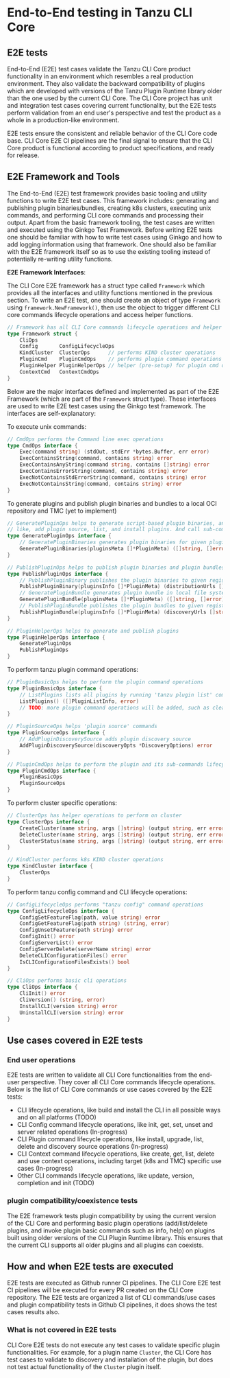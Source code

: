 # End-to-End testing in Tanzu CLI Core

## E2E tests

End-to-End (E2E) test cases validate the Tanzu CLI Core product functionality
in an environment which resembles a real production environment. They also
validate the backward compatibility of plugins which are developed with
versions of the Tanzu Plugin Runtime library older than the one used by the
current CLI Core. The CLI Core project has unit and integration test cases
covering current functionality, but the E2E tests perform validation from an
end user's perspective and test the product as a whole in a production-like
environment.

E2E tests ensure the consistent and reliable behavior of the CLI Core code
base. CLI Core E2E CI pipelines are the final signal to ensure that the CLI
Core product is functional according to product specifications, and ready for
release.

## E2E Framework and Tools

The End-to-End (E2E) test framework provides basic tooling and utility
functions to write E2E test cases. This framework includes: generating and
publishing plugin binaries/bundles, creating k8s clusters, executing unix
commands, and performing CLI core commands and processing their output. Apart
from the basic framework tooling, the test cases are written and executed using
the Ginkgo Test Framework. Before writing E2E tests one should be familiar with
how to write test cases using Ginkgo and how to add logging information using
that framework. One should also be familiar with the E2E framework itself so as
to use the existing tooling instead of potentially re-writing utility
functions.

**E2E Framework Interfaces**:

The CLI Core E2E framework has a struct type called `Framework` which provides
all the interfaces and utility functions mentioned in the previous section. To
write an E2E test, one should create an object of type `Framework` using
`framework.NewFramework()`, then use the object to trigger different CLI core
commands lifecycle operations and access helper functions.

```go
// Framework has all CLI Core commands lifecycle operations and helper functions to write CLI e2e test cases
type Framework struct {
	CliOps
	Config       ConfigLifecycleOps
	KindCluster  ClusterOps      // performs KIND cluster operations
	PluginCmd    PluginCmdOps    // performs plugin command operations
	PluginHelper PluginHelperOps // helper (pre-setup) for plugin cmd operations
	ContextCmd   ContextCmdOps
}
```

Below are the major interfaces defined and implemented as part of the E2E
Framework (which are part of the `Framework` struct type). These interfaces are
used to write E2E test cases using the Ginkgo test framework. The interfaces
are self-explanatory:

To execute unix commands:

```go
// CmdOps performs the Command line exec operations
type CmdOps interface {
    Exec(command string) (stdOut, stdErr *bytes.Buffer, err error)
    ExecContainsString(command, contains string) error
    ExecContainsAnyString(command string, contains []string) error
    ExecContainsErrorString(command, contains string) error
    ExecNotContainsStdErrorString(command, contains string) error
    ExecNotContainsString(command, contains string) error
}
```

To generate plugins and publish plugin binaries and bundles to a local OCI
repository and TMC (yet to implement)

```go
// GeneratePluginOps helps to generate script-based plugin binaries, and plugin binaries can be used to perform plugin testing
// like, add plugin source, list, and install plugins. And call sub-commands such as info and version.
type GeneratePluginOps interface {
    // GeneratePluginBinaries generates plugin binaries for given plugin metadata and return generated plugin binary file paths
    GeneratePluginBinaries(pluginsMeta []*PluginMeta) ([]string, []error)
}

// PublishPluginOps helps to publish plugin binaries and plugin bundles
type PublishPluginOps interface {
    // PublishPluginBinary publishes the plugin binaries to given registry bucket and returns the plugin distribution urls
    PublishPluginBinary(pluginsInfo []*PluginMeta) (distributionUrls []string, errs []error)
    // GeneratePluginBundle generates plugin bundle in local file system for given plugin metadata
    GeneratePluginBundle(pluginsMeta []*PluginMeta) ([]string, []error)
    // PublishPluginBundle publishes the plugin bundles to given registry bucket and returns the plugins discovery urls
    PublishPluginBundle(pluginsInfo []*PluginMeta) (discoveryUrls []string, errs []error)
}

// PluginHelperOps helps to generate and publish plugins
type PluginHelperOps interface {
    GeneratePluginOps
    PublishPluginOps
}
```

To perform tanzu plugin command operations:

```go
// PluginBasicOps helps to perform the plugin command operations
type PluginBasicOps interface {
    // ListPlugins lists all plugins by running 'tanzu plugin list' command
    ListPlugins() ([]PluginListInfo, error)
    // TODO: more plugin command operations will be added, such as clean, delete, describe, install, sync and upgrade
}

// PluginSourceOps helps 'plugin source' commands
type PluginSourceOps interface {
    // AddPluginDiscoverySource adds plugin discovery source
    AddPluginDiscoverySource(discoveryOpts *DiscoveryOptions) error
}

// PluginCmdOps helps to perform the plugin and its sub-commands lifecycle operations
type PluginCmdOps interface {
    PluginBasicOps
    PluginSourceOps
}
```

To perform cluster specific operations:

```go
// ClusterOps has helper operations to perform on cluster
type ClusterOps interface {
    CreateCluster(name string, args []string) (output string, err error)
    DeleteCluster(name string, args []string) (output string, err error)
    ClusterStatus(name string, args []string) (output string, err error)
}

// KindCluster performs k8s KIND cluster operations
type KindCluster interface {
    ClusterOps
}
```

To perform tanzu config command and CLI lifecycle operations:

```go
// ConfigLifecycleOps performs "tanzu config" command operations
type ConfigLifecycleOps interface {
    ConfigSetFeatureFlag(path, value string) error
    ConfigGetFeatureFlag(path string) (string, error)
    ConfigUnsetFeature(path string) error
    ConfigInit() error
    ConfigServerList() error
    ConfigServerDelete(serverName string) error
    DeleteCLIConfigurationFiles() error
    IsCLIConfigurationFilesExists() bool
}

// CliOps performs basic cli operations
type CliOps interface {
    CliInit() error
    CliVersion() (string, error)
    InstallCLI(version string) error
    UninstallCLI(version string) error
}
```

## Use cases covered in E2E tests

### End user operations

E2E tests are written to validate all CLI Core functionalities from the end-user perspective. They cover all CLI Core commands lifecycle operations. Below is the list of CLI Core commands or use cases covered by the E2E tests:

- CLI lifecycle operations, like build and install the CLI in all possible ways and on all platforms (TODO)
- CLI Config command lifecycle operations, like init, get, set, unset and server related operations (In-progress)
- CLI Plugin command lifecycle operations, like install, upgrade, list, delete and discovery source operations (In-progress)
- CLI Context command lifecycle operations, like create, get, list, delete and use context operations, including target (k8s and TMC) specific use cases (In-progress)
- Other CLI commands lifecycle operations, like update, version, completion and init (TODO)

### plugin compatibility/coexistence tests

The E2E framework tests plugin compatibility by using the current version of the CLI Core and performing basic plugin operations (add/list/delete plugins, and invoke plugin basic commands such as info, help) on plugins built using older versions of the CLI Plugin Runtime library. This ensures that the current CLI supports all older plugins and all plugins can coexists.

## How and when E2E tests are executed

E2E tests are executed as Github runner CI pipelines. The CLI Core E2E test CI pipelines will be executed for every PR created on the CLI Core repository. The E2E tests are organized a list of CLI commands/use cases and plugin compatibility tests in Github CI pipelines, it does shows the test cases results also.

### What is not covered in E2E tests

CLI Core E2E tests do not execute any test cases to validate specific plugin functionalities. For example, for a plugin name `Cluster`, the CLI Core has test cases to validate to discovery and installation of the plugin, but does not test actual functionality of the `Cluster` plugin itself.

